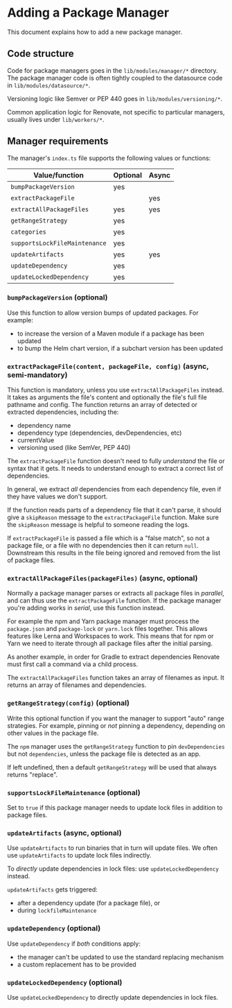 # Adding a Package Manager

This document explains how to add a new package manager.

## Code structure

Code for package managers goes in the `lib/modules/manager/*` directory.
The package manager code is often tightly coupled to the datasource code in `lib/modules/datasource/*`.

Versioning logic like Semver or PEP 440 goes in `lib/modules/versioning/*`.

Common application logic for Renovate, not specific to particular managers, usually lives under `lib/workers/*`.

## Manager requirements

The manager's `index.ts` file supports the following values or functions:

| Value/function                | Optional | Async |
| ----------------------------- | -------- | ----- |
| `bumpPackageVersion`          | yes      |       |
| `extractPackageFile`          |          | yes   |
| `extractAllPackageFiles`      | yes      | yes   |
| `getRangeStrategy`            | yes      |       |
| `categories`                  | yes      |       |
| `supportsLockFileMaintenance` | yes      |       |
| `updateArtifacts`             | yes      | yes   |
| `updateDependency`            | yes      |       |
| `updateLockedDependency`      | yes      |       |

### `bumpPackageVersion` (optional)

Use this function to allow version bumps of updated packages.
For example:

- to increase the version of a Maven module if a package has been updated
- to bump the Helm chart version, if a subchart version has been updated

### `extractPackageFile(content, packageFile, config)` (async, semi-mandatory)

This function is mandatory, unless you use `extractAllPackageFiles` instead.
It takes as arguments the file's content and optionally the file's full file pathname and config.
The function returns an array of detected or extracted dependencies, including the:

- dependency name
- dependency type (dependencies, devDependencies, etc)
- currentValue
- versioning used (like SemVer, PEP 440)

The `extractPackageFile` function doesn't need to fully _understand_ the file or syntax that it gets.
It needs to understand enough to extract a correct list of dependencies.

In general, we extract _all_ dependencies from each dependency file, even if they have values we don't support.

If the function reads parts of a dependency file that it can't parse, it should give a `skipReason` message to the `extractPackageFile` function.
Make sure the `skipReason` message is helpful to someone reading the logs.

If `extractPackageFile` is passed a file which is a "false match", so not a package file, or a file with no dependencies then it can return `null`.
Downstream this results in the file being ignored and removed from the list of package files.

### `extractAllPackageFiles(packageFiles)` (async, optional)

Normally a package manager parses or extracts all package files in _parallel_, and can thus use the `extractPackageFile` function.
If the package manager you're adding works in _serial_, use this function instead.

For example the npm and Yarn package manager must process the `package.json` and `package-lock` or `yarn.lock` files together.
This allows features like Lerna and Workspaces to work.
This means that for npm or Yarn we need to iterate through all package files after the initial parsing.

As another example, in order for Gradle to extract dependencies Renovate must first call a command via a child process.

The `extractAllPackageFiles` function takes an array of filenames as input.
It returns an array of filenames and dependencies.

### `getRangeStrategy(config)` (optional)

Write this optional function if you want the manager to support "auto" range strategies.
For example, pinning or _not_ pinning a dependency, depending on other values in the package file.

The `npm` manager uses the `getRangeStrategy` function to pin `devDependencies` but not `dependencies`, unless the package file is detected as an app.

If left undefined, then a default `getRangeStrategy` will be used that always returns "replace".

### `supportsLockFileMaintenance` (optional)

Set to `true` if this package manager needs to update lock files in addition to package files.

### `updateArtifacts` (async, optional)

Use `updateArtifacts` to run binaries that in turn will update files.
We often use `updateArtifacts` to update lock files indirectly.

To _directly_ update dependencies in lock files: use `updateLockedDependency` instead.

`updateArtifacts` gets triggered:

- after a dependency update (for a package file), or
- during `lockfileMaintenance`

### `updateDependency` (optional)

Use `updateDependency` if _both_ conditions apply:

- the manager can't be updated to use the standard replacing mechanism
- a custom replacement has to be provided

### `updateLockedDependency` (optional)

Use `updateLockedDependency` to directly update dependencies in lock files.
